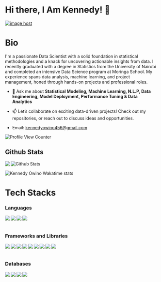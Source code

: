 # Hi there, I Am Kennedy! 👋

<a href="https://kennedyowino.com/" target="_blank">
    <img src="https://drive.google.com/uc?id=1KNJzOdel5z8yOMoAJANlRNTAU9hjMtPZ" alt="image host"/>
</a>


# Bio 

I'm a passionate Data Scientist with a solid foundation in statistical methodologies and a knack for uncovering actionable insights from data. I recently graduated with a degree in Statistics from the University of Nairobi and completed an intensive Data Science program at Moringa School. My experience spans data analysis, machine learning, and project management, honed through hands-on projects and professional roles.

- 💬 Ask me about **Statistical Modeling, Machine Learning, N.L.P, Data Engineering, Model Deployment, Performance Tuning & Data Analytics**
  

- 📫 Let’s collaborate on exciting data-driven projects! Check out my repositories, or reach out to discuss ideas and opportunities.
  
- Email: kennedyowino456@gmail.com

![Profile View Counter](https://komarev.com/ghpvc/?username=KennedyOwinoJnr)

## Github Stats


<a href="https://readme-stats-cfgj2cxdy.vercel.app/api?username=KennedyOwinoJnr&count_private=true&show_icons=true&theme=cobalt">
  <img  align="left" src = "https://github-readme-streak-stats.herokuapp.com/?user=KennedyOwinoJnr&theme=gotham">
</a>

<img src="https://github-readme-stats.vercel.app/api?username=KennedyOwinoJnr&theme=radical&show_icons=true" alt="Github Stats"/>

![Kennedy Owino Wakatime stats](https://github-readme-stats.vercel.app/api/wakatime?username=kennedyowino&theme=gotham&layout=compact)
<br/>

# Tech Stacks

### Languages 

<img src="https://img.shields.io/badge/python-%23E34F26.svg?style=for-the-badge&logo=python&logoColor=white" align="left"/>
<img src="https://img.shields.io/badge/R-%231572B6.svg?style=for-the-badge&logo=r&logoColor=white" align="left"/>
<img src="https://img.shields.io/badge/HTML-%23323330.svg?style=for-the-badge&logo=html&logoColor=%23F7DF1E" align="left"/> 
<img src="https://img.shields.io/badge/SQL-%23323330.svg?style=for-the-badge&logo=sql&logoColor=%23F7DF1E" align="left"/> 
<br/><br/>

### Frameworks and Libraries

<img src="https://img.shields.io/badge/django-%23E23237.svg?style=for-the-badge&logo=django&logoColor=white" align="left"/>
<img src="https://img.shields.io/badge/pandas-%23563D7C.svg?style=for-the-badge&logo=pandas&logoColor=white" align="left"/>
<img src="https://img.shields.io/badge/seaborn-%2320232a.svg?style=for-the-badge&logo=seaborn&logoColor=%2361DAFB" align="left"/>
<img src="https://img.shields.io/badge/scikit-learn-%230769AD.svg?style=for-the-badge&logo=scikit-learn&logoColor=white" align="left"/> 
<img src="https://img.shields.io/badge/surprise-%2300f.svg?style=for-the-badge&logo=surprise&logoColor=white" align="left"/> 
<img src="https://img.shields.io/badge/tensorflow-%23E23237.svg?style=for-the-badge&logo=tensorflow&logoColor=white" align="left"/>
<img src="https://img.shields.io/badge/nltk-%23563D7C.svg?style=for-the-badge&logo=nltk&logoColor=white" align="left"/>
<img src="https://img.shields.io/badge/keras-%2320232a.svg?style=for-the-badge&logo=keras&logoColor=%2361DAFB" align="left"/>
<img src="https://img.shields.io/badge/streamlit-%230769AD.svg?style=for-the-badge&logo=streamlit&logoColor=white" /> 
<br/><br/>

### Databases

<img src="https://img.shields.io/badge/mongodb-039BE5?style=for-the-badge&logo=mongodb&logoColor=white" align="left"/>
<img src="https://img.shields.io/badge/mysql-%2300f.svg?style=for-the-badge&logo=mysql&logoColor=white" align="left"/>
<img src="https://img.shields.io/badge/postgres-%23316192.svg?style=for-the-badge&logo=postgresql&logoColor=white" align="left"/>
<img src="https://img.shields.io/badge/sqlite-%2307405e.svg?style=for-the-badge&logo=sqlite&logoColor=white" align="left"/>
<br/><br/>





